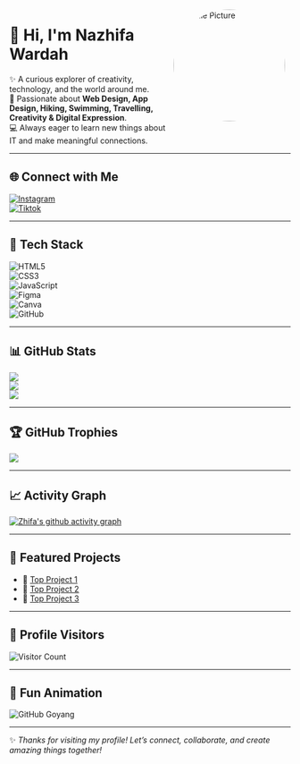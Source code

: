 <!-- Profile README for zhifa19 -->

<img src="HAI.jpg" alt="Profile Picture" width="200" align="right" style="border-radius: 50%; margin: 10px;"/>

# 👋 Hi, I'm **Nazhifa Wardah**  

✨ A curious explorer of creativity, technology, and the world around me.  
🌸 Passionate about **Web Design, App Design, Hiking, Swimming, Travelling, Creativity & Digital Expression**.  
💻 Always eager to learn new things about IT and make meaningful connections.  

---

## 🌐 Connect with Me  
[![Instagram](https://img.shields.io/badge/Instagram-%40nzhfwrdh-pink?style=for-the-badge&logo=instagram)](https://instagram.com/nzhfwrdh)  
[![Tiktok](https://img.shields.io/badge/Tiktok-sinazhif-black?style=for-the-badge&logo=tiktok)](https://tiktok.com/@sinazhif)  

---

## 🚀 Tech Stack  
![HTML5](https://img.shields.io/badge/HTML5-orange?style=for-the-badge&logo=html5)  
![CSS3](https://img.shields.io/badge/CSS3-blue?style=for-the-badge&logo=css3)  
![JavaScript](https://img.shields.io/badge/JavaScript-yellow?style=for-the-badge&logo=javascript)  
![Figma](https://img.shields.io/badge/Figma-purple?style=for-the-badge&logo=figma)  
![Canva](https://img.shields.io/badge/Canva-teal?style=for-the-badge&logo=canva)  
![GitHub](https://img.shields.io/badge/GitHub-black?style=for-the-badge&logo=github)  

---

## 📊 GitHub Stats  

![](https://github-readme-stats.vercel.app/api?username=zhifa19&show_icons=true&theme=radical)  
![](https://github-readme-streak-stats.herokuapp.com/?user=zhifa19&theme=radical)  
![](https://github-readme-stats.vercel.app/api/top-langs/?username=zhifa19&layout=compact&theme=radical)  

---

## 🏆 GitHub Trophies  
![](https://github-profile-trophy.vercel.app/?username=zhifa19&theme=radical&no-frame=false&no-bg=true&margin-w=5)  

---

## 📈 Activity Graph  
[![Zhifa's github activity graph](https://github-readme-activity-graph.vercel.app/graph?username=zhifa19&theme=dracula)](https://github.com/ashutosh00710/github-readme-activity-graph)  

---

## 🌟 Featured Projects  
- 🔗 [Top Project 1](#)  
- 🔗 [Top Project 2](#)  
- 🔗 [Top Project 3](#)  

---

## 👀 Profile Visitors  
![Visitor Count](https://komarev.com/ghpvc/?username=zhifa19&color=blue&style=for-the-badge)  

---

## 🎉 Fun Animation  

![GitHub Goyang](https://media.giphy.com/media/hvRJCLFzcasrR4ia7z/giphy.gif)  

---

✨ _Thanks for visiting my profile! Let’s connect, collaborate, and create amazing things together!_  

